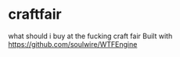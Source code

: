 # craftfair
what should i buy at the fucking craft fair
Built with https://github.com/soulwire/WTFEngine
